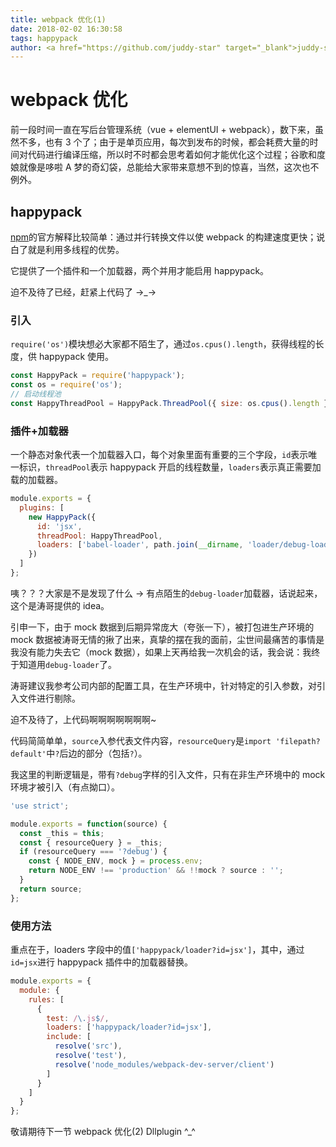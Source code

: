 ```yaml
---
title: webpack 优化(1)
date: 2018-02-02 16:30:58
tags: happypack
author: <a href="https://github.com/juddy-star" target="_blank">juddy-star</a>
---
```


# webpack 优化

前一段时间一直在写后台管理系统（vue + elementUI + webpack），数下来，虽然不多，也有 3 个了；由于是单页应用，每次到发布的时候，都会耗费大量的时间对代码进行编译压缩，所以时不时都会思考着如何才能优化这个过程；谷歌和度娘就像是哆啦 A 梦的奇幻袋，总能给大家带来意想不到的惊喜，当然，这次也不例外。

## happypack

[npm](https://www.npmjs.com/package/happypack)的官方解释比较简单：通过并行转换文件以使 webpack 的构建速度更快；说白了就是利用多线程的优势。

它提供了一个插件和一个加载器，两个并用才能启用 happypack。

迫不及待了已经，赶紧上代码了 →_→

### 引入

`require('os')`模块想必大家都不陌生了，通过`os.cpus().length`，获得线程的长度，供 happypack 使用。

```js
const HappyPack = require('happypack');
const os = require('os');
// 启动线程池
const HappyThreadPool = HappyPack.ThreadPool({ size: os.cpus().length });
```

### 插件+加载器

一个静态对象代表一个加载器入口，每个对象里面有重要的三个字段，`id`表示唯一标识，`threadPool`表示 happypack 开启的线程数量，`loaders`表示真正需要加载的加载器。

```js
module.exports = {
  plugins: [
    new HappyPack({
      id: 'jsx',
      threadPool: HappyThreadPool,
      loaders: ['babel-loader', path.join(__dirname, 'loader/debug-loader')]
    })
  ]
};
```

咦？？？大家是不是发现了什么 → 有点陌生的`debug-loader`加载器，话说起来，这个是涛哥提供的 idea。

引申一下，由于 mock 数据到后期异常庞大（夸张一下），被打包进生产环境的 mock 数据被涛哥无情的揪了出来，真挚的摆在我的面前，尘世间最痛苦的事情是我没有能力失去它（mock 数据），如果上天再给我一次机会的话，我会说：我终于知道用`debug-loader`了。

涛哥建议我参考公司内部的配置工具，在生产环境中，针对特定的引入参数，对引入文件进行剔除。

迫不及待了，上代码啊啊啊啊啊啊啊~

代码简简单单，`source`入参代表文件内容，`resourceQuery`是`import 'filepath?default'`中`?`后边的部分（包括`?`）。

我这里的判断逻辑是，带有`?debug`字样的引入文件，只有在非生产环境中的 mock 环境才被引入（有点拗口）。

```js
'use strict';

module.exports = function(source) {
  const _this = this;
  const { resourceQuery } = _this;
  if (resourceQuery === '?debug') {
    const { NODE_ENV, mock } = process.env;
    return NODE_ENV !== 'production' && !!mock ? source : '';
  }
  return source;
};
```

### 使用方法

重点在于，loaders 字段中的值`['happypack/loader?id=jsx']`，其中，通过`id=jsx`进行 happypack 插件中的加载器替换。

```js
module.exports = {
  module: {
    rules: [
      {
        test: /\.js$/,
        loaders: ['happypack/loader?id=jsx'],
        include: [
          resolve('src'),
          resolve('test'),
          resolve('node_modules/webpack-dev-server/client')
        ]
      }
    ]
  }
};
```

敬请期待下一节 webpack 优化(2) Dllplugin ^\_^
